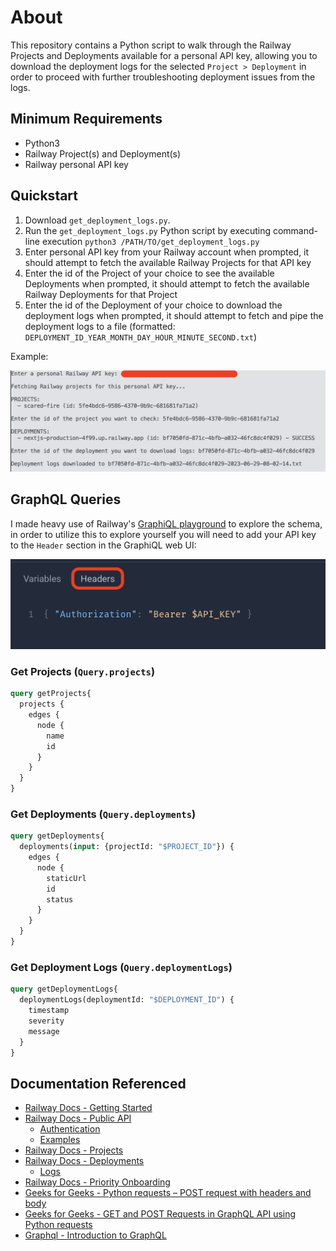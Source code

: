 # About

This repository contains a Python script to walk through the Railway Projects and Deployments available for a personal API key, allowing you to download the deployment logs for the selected `Project > Deployment` in order to proceed with further troubleshooting deployment issues from the logs.

## Minimum Requirements

- Python3
- Railway Project(s) and Deployment(s)
- Railway personal API key

## Quickstart

1. Download `get_deployment_logs.py`.
2. Run the `get_deployment_logs.py` Python script by executing command-line execution `python3 /PATH/TO/get_deployment_logs.py`
3. Enter personal API key from your Railway account when prompted, it should attempt to fetch the available Railway Projects for that API key
4. Enter the id of the Project of your choice to see the available Deployments when prompted, it should attempt to fetch the available Railway Deployments for that Project
5. Enter the id of the Deployment of your choice to download the deployment logs when prompted, it should attempt to fetch and pipe the deployment logs to a file (formatted: `DEPLOYMENT_ID_YEAR_MONTH_DAY_HOUR_MINUTE_SECOND.txt`)

Example:

![Example of running get_deployment_logs.py Python script in terminal](./script-example-terminal.png)

## GraphQL Queries

I made heavy use of Railway's [GraphiQL playground](http://railway.app/graphiql) to explore the schema, in order to utilize this to explore yourself you will need to add your API key to the `Header` section in the GraphiQL web UI:

![GraphiQL header value example screenshot](./graphiql-api-key.png)

### Get Projects (`Query.projects`)

```graphql
query getProjects{
  projects {
    edges {
      node {
        name
        id
      }
    }
  }
}
```

### Get Deployments (`Query.deployments`)

```graphql
query getDeployments{
  deployments(input: {projectId: "$PROJECT_ID"}) {
    edges {
      node {
        staticUrl
        id
        status
      }
    }
  }
}
```

### Get Deployment Logs (`Query.deploymentLogs`)

```graphql
query getDeploymentLogs{
  deploymentLogs(deploymentId: "$DEPLOYMENT_ID") {
    timestamp
    severity
    message
  }
}
```

## Documentation Referenced

- [Railway Docs - Getting Started](https://docs.railway.app/getting-started)
- [Railway Docs - Public API](https://docs.railway.app/reference/public-api)
  - [Authentication](https://docs.railway.app/reference/public-api#authentication)
  - [Examples](https://docs.railway.app/reference/public-api#examples)
- [Railway Docs - Projects](https://docs.railway.app/develop/projects)  
- [Railway Docs - Deployments](https://docs.railway.app/deploy/deployments)
  - [Logs](https://docs.railway.app/deploy/deployments#logs)
- [Railway Docs - Priority Onboarding](https://docs.railway.app/reference/priority-boarding)  
- [Geeks for Geeks - Python requests – POST request with headers and body](https://www.geeksforgeeks.org/python-requests-post-request-with-headers-and-body/)
- [Geeks for Geeks - GET and POST Requests in GraphQL API using Python requests](https://www.geeksforgeeks.org/get-and-post-requests-in-graphql-api-using-python-requests/)
- [Graphql - Introduction to GraphQL](https://graphql.org/learn/)
